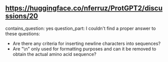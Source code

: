 ## https://huggingface.co/nferruz/ProtGPT2/discussions/20

contains_question: yes
question_part: 
I couldn't find a proper answer to these questions:
- Are there any criteria for inserting newline characters into sequences? 
- Are  "\n" only used for formatting purposes and can it be removed to obtain the actual amino acid sequence?